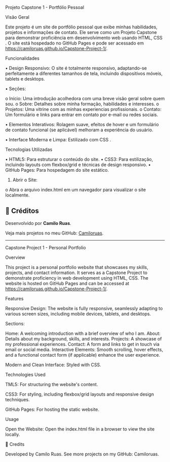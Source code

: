 Projeto Capstone 1 - Portfólio Pessoal

Visão Geral

Este projeto é um site de portfólio pessoal que exibe minhas habilidades, projetos e informações de contato. Ele serve como um Projeto Capstone para demonstrar proficiência em desenvolvimento web usando HTML, CSS . O site está hospedado no GitHub Pages e pode ser acessado em https://camiloruas.github.io/Capstone-Project-1/.

Funcionalidades

•	Design Responsivo: O site é totalmente responsivo, adaptando-se perfeitamente a diferentes tamanhos de tela, incluindo dispositivos móveis, tablets e desktops.

•	Seções:

o	Início: Uma introdução acolhedora com uma breve visão geral sobre quem sou.
o	Sobre: Detalhes sobre minha formação, habilidades e interesses.
o	Projetos: Uma vitrine com as minhas experiencias profissionais. 
o	Contato: Um formulário e links para entrar em contato por e-mail ou redes sociais.

•	Elementos Interativos: Rolagem suave, efeitos de hover e um formulário de contato funcional (se aplicável) melhoram a experiência do usuário.

•	Interface Moderna e Limpa: Estilizado com CSS .

Tecnologias Utilizadas

•	HTML5: Para estruturar o conteúdo do site.
•	CSS3: Para estilização, incluindo layouts com flexbox/grid e técnicas de design responsivo.
•	GitHub Pages: Para hospedagem do site estático.

1.	Abrir o Site:

o	Abra o arquivo index.html em um navegador para visualizar o site localmente.


## 💼 Créditos

Desenvolvido por **Camilo Ruas**.

Veja mais projetos no meu GitHub: [Camiloruas](https://github.com/Camiloruas).




___________________________________________________________________

Capstone Project 1 - Personal Portfolio

Overview

This project is a personal portfolio website that showcases my skills, projects, and contact information. It serves as a Capstone Project to demonstrate proficiency in web development using HTML, CSS. The website is hosted on GitHub Pages and can be accessed at https://camiloruas.github.io/Capstone-Project-1/.

Features

Responsive Design: The website is fully responsive, seamlessly adapting to various screen sizes, including mobile devices, tablets, and desktops.

Sections:

Home: A welcoming introduction with a brief overview of who I am.
About: Details about my background, skills, and interests.
Projects: A showcase of my professional experiences.
Contact: A form and links to get in touch via email or social media.
Interactive Elements: Smooth scrolling, hover effects, and a functional contact form (if applicable) enhance the user experience.

Modern and Clean Interface: Styled with CSS.

Technologies Used

TML5: For structuring the website's content.

CSS3: For styling, including flexbox/grid layouts and responsive design techniques.

GitHub Pages: For hosting the static website.

Usage

Open the Website:
Open the index.html file in a browser to view the site locally.

💼 Credits

Developed by Camilo Ruas.
See more projects on my GitHub: Camiloruas.